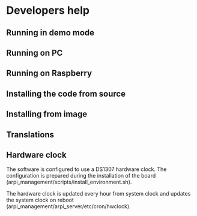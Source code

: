 # Developers help

## Running in demo mode

## Running on PC

## Running on Raspberry

## Installing the code from source

## Installing from image

## Translations

## Hardware clock

The software is configured to use a DS1307 hardware clock. The configuration is prepared during the installation of the board (arpi_management/scripts/install_environment.sh).

The hardware clock is updated every hour from system clock and updates the system clock on reboot (arpi_management/arpi_server/etc/cron/hwclock).